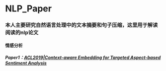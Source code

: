 # NLP_Paper
### 本人主要研究自然语言处理中的文本摘要和句子压缩，这里用于解读阅读的nlp论文
#### 情感分析
##### Paper1：[ACL2019|Context-aware Embedding for Targeted Aspect-based Sentiment Analysis][address]
[address]:https://github.com/LewPeng97/NLP_Paper/blob/master/ACL2019%7C%E5%B7%A7%E7%94%A8%E6%96%87%E6%9C%AC%E8%AF%AD%E5%A2%83%E4%BF%A1%E6%81%AF%EF%BC%9A%E5%9F%BA%E4%BA%8E%E4%B8%8A%E4%B8%8B%E6%96%87%E6%84%9F%E7%9F%A5%E7%9A%84%E5%90%91%E9%87%8F%E4%BC%98%E5%8C%96.md
